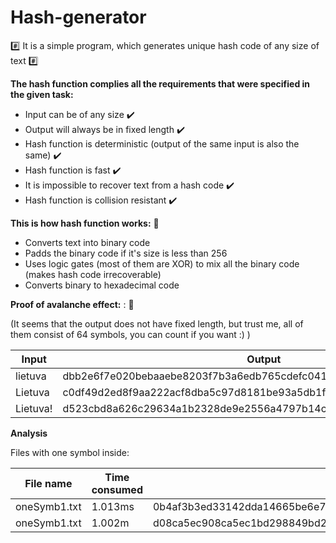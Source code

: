 # Hash-generator

:hash: It is a simple program, which generates unique hash code of any size of text :hash:

**The hash function complies all the requirements that were specified in the given task:**
* Input can be of any size  :heavy_check_mark:
* Output will always be in fixed length  :heavy_check_mark:
* Hash function is deterministic (output of the same input is also the same)  :heavy_check_mark:
* Hash function is fast  :heavy_check_mark:
* It is impossible to recover text from a hash code  :heavy_check_mark:
* Hash function is collision resistant  :heavy_check_mark:

**This is how hash function works:** :snail:

* Converts text into binary code
* Padds the binary code if it's size is less than 256
* Uses logic gates (most of them are XOR) to mix all the binary code (makes hash code irrecoverable)
* Converts binary to hexadecimal code

**Proof of avalanche effect:** : :volcano:

(It seems that the output does not have fixed length, but trust me, all of them consist of 64 symbols, you can count if you want :) )

|   Input    |                         Output                                     |
|------------|--------------------------------------------------------------------|
|  lietuva   |  dbb2e6f7e020bebaaebe8203f7b3a6edb765cdefc0417d755086e2dc54a3a78f  | 
|  Lietuva   |  c0df49d2ed8f9aa222acf8dba5c97d8181be93a5db1f354446fd2fca2f6eb3df  |
|  Lietuva!  |  d523cbd8a626c29634a1b2328de9e2556a4797b14c4d852c33bede1b07b67d15  |


**Analysis**

Files with one symbol inside:

|  File name  |   Time consumed   |                       Output                                     |
|-------------|-------------------|------------------------------------------------------------------|
|oneSymb1.txt |      1.013ms      | 0b4af3b3ed33142dda14665be6e7a9681695e767da66285b158ab714dab644d0 |
|oneSymb1.txt |      1.002m       | d08ca5ec908ca5ec1bd298849bd298855ee6b426dee6b427de29f755de29f754 |

